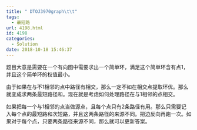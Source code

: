 ```yaml
---
title: " DTOJ3970graph\t\t"
tags:
  - 最短路
url: 4198.html
id: 4198
categories:
  - Solution
date: 2018-10-18 15:46:37
---
```


题目大意是需要在一个有向图中需要求出一个简单环，满足这个简单环含有点1，并且这个简单环的权值最小。

由于如果在与不1相邻的点中路径有相交，那么一定不如在相交点提取环优。那么就变成求两条最短路径和。现在就是考虑如何处理路径在与1相邻的点相交。

如果把每一个与1相邻的点当做源点，且每个点只有2条路径有用。那么只需要记入每个点的最短路和次短路，并且这两条路径的来源不同。把边反向再跑一次。如果对于每个点，只要两条路径来源不同，那么就可以更新答案。